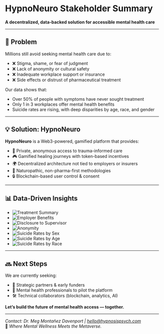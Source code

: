 # HypnoNeuro Stakeholder Summary

**A decentralized, data-backed solution for accessible mental health care**

---

## 🧠 Problem

Millions still avoid seeking mental health care due to:

- ❌ Stigma, shame, or fear of judgment  
- ❌ Lack of anonymity or cultural safety  
- ❌ Inadequate workplace support or insurance  
- ❌ Side effects or distrust of pharmaceutical treatment

Our data shows that:
- Over 50% of people with symptoms have never sought treatment  
- Only 1 in 3 workplaces offer mental health benefits  
- Suicide rates are rising, with deep disparities by age, race, and gender

---

## 💡 Solution: HypnoNeuro

**HypnoNeuro** is a Web3-powered, gamified platform that provides:

- 🧬 Private, anonymous access to trauma-informed care  
- 🎮 Gamified healing journeys with token-based incentives  
- 🌍 Decentralized architecture not tied to employers or insurers  
- 🧠 Naturopathic, non-pharma-first methodologies  
- 🔒 Blockchain-based user control & consent

---

## 📊 Data-Driven Insights

- ![Treatment Summary](https://raw.githubusercontent.com/megmontanez2000/HypnoNeuro/main/visuals/treatment_summary.png)
- ![Employer Benefits](https://raw.githubusercontent.com/megmontanez2000/HypnoNeuro/main/visuals/Employer%20Mental%20Health%20Benefits%20Access.png)
- ![Disclosure to Supervisor](https://raw.githubusercontent.com/megmontanez2000/HypnoNeuro/main/visuals/Comfort%20Discussing%20Mental%20Health%20with%20Supervisor.png)
- ![Anonymity](https://raw.githubusercontent.com/megmontanez2000/HypnoNeuro/main/visuals/Perceived%20Protection%20by%20Anonymity.png)
- ![Suicide Rates by Sex](https://raw.githubusercontent.com/megmontanez2000/HypnoNeuro/main/visuals/Suicide%20Rates%20by%20Sex.png)
- ![Suicide Rates by Age](https://raw.githubusercontent.com/megmontanez2000/HypnoNeuro/main/visuals/Suicide%20Rates%20by%20Age.png)
- ![Suicide Rates by Race](https://raw.githubusercontent.com/megmontanez2000/HypnoNeuro/main/visuals/Suicide%20Rates%20by%20Race%3AEthnicity.png)




---

## 🔜 Next Steps

We are currently seeking:

- 🤝 Strategic partners & early funders  
- 🧠 Mental health professionals to pilot the platform  
- 🛠️ Technical collaborators (blockchain, analytics, AI)

**Let’s build the future of mental health access — together.**

---

*Contact: Dr. Meg Montañez Davenport | hello@hypnosispsych.com*  
🧬 *Where Mental Wellness Meets the Metaverse.*
